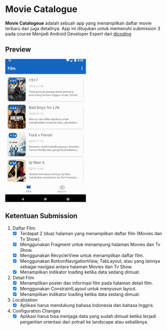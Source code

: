# Movie Catalogue
__Movie Catalogoue__ adalah sebuah app yang menampilkan daftar movie terbaru dan juga detailnya. App ini ditujukan untuk memenuhi submission 3 pada course Menjadi Android Developer Expert dari [dicoding](https://www.dicoding.com/academies/14)


## Preview
![Preview App](./screenshots/preview.gif)

## Ketentuan Submission
1. Daftar Film
   - [x] Terdapat 2 (dua) halaman yang menampilkan daftar film (Movies dan Tv Show).
   - [x] Menggunakan Fragment untuk menampung halaman Movies dan Tv Show.
   - [x] Menggunakan RecyclerView untuk menampilkan daftar film.
   - [x] Menggunakan BottomNavigationView, TabLayout, atau yang lainnya sebagai navigasi antara halaman Movies dan Tv Show.
   - [x] Menampilkan indikator loading ketika data sedang dimuat.
2. Detail Film
   - [x] Menampilkan poster dan informasi film pada halaman detail film.
   - [x] Menggunakan ConstraintLayout untuk menyusun layout.
   - [x] Menampilkan indikator loading ketika data sedang dimuat.
3. Localization
   - [x] Aplikasi harus mendukung bahasa Indonesia dan bahasa Inggris.
4. Configuration Changes
   - [x] Aplikasi harus bisa menjaga data yang sudah dimuat ketika terjadi pergantian orientasi dari potrait ke landscape atau sebaliknya.
